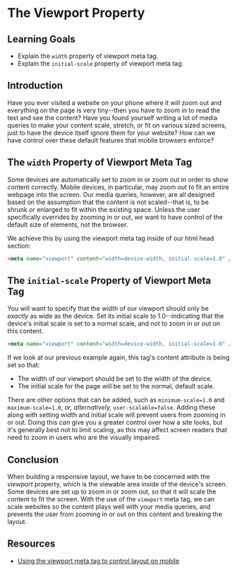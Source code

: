 # The Viewport Property

## Learning Goals

- Explain the `width` property of viewport meta tag.
- Explain the `initial-scale` property of viewport meta tag.

## Introduction

Have you ever visited a website on your phone where it will zoom out and
everything on the page is very tiny--then you have to zoom in to read the text
and see the content? Have you found yourself writing a lot of media queries to
make your content scale, stretch, or fit on various sized screens, just to have
the device itself ignore them for your website? How can we have control over
these default features that mobile browsers enforce?

## The `width` Property of Viewport Meta Tag

Some devices are automatically set to zoom in or zoom out in order to show
content correctly. Mobile devices, in particular, may zoom out to fit an entire
webpage into the screen. Our media queries, however, are all designed based on
the assumption that the content is not scaled--that is, to be shrunk or enlarged
to fit within the existing space. Unless the user specifically overrides by
zooming in or out, _we_ want to have control of the default size of elements,
not the browser.

We achieve this by using the viewport meta tag inside of our html head section:

```html
<meta name="viewport" content="width=device-width, initial-scale=1.0" />
```

## The `initial-scale` Property of Viewport Meta Tag

You will want to specify that the width of our viewport should only be _exactly_
as wide as the device. Set its initial scale to 1.0--indicating that the
device's initial scale is set to a normal scale, and not to zoom in or out on
this content.

```html
<meta name="viewport" content="width=device-width, initial-scale=1.0" />
```

If we look at our previous example again, this tag's content attribute is being
set so that:

- The width of our viewport should be set to the width of the device.
- The initial scale for the page will be set to the normal, default scale.

There are other options that can be added, such as `minimum-scale=1.0` and
`maximum-scale=1.0`, _or, alternatively,_ `user-scalable=false`. Adding these
along with setting width and initial scale will prevent users from zooming in or
out. Doing this _can_ give you a greater control over how a site looks, but it's
generally best not to limit scaling, as this may affect screen readers that need
to zoom in users who are the visually impaired.

## Conclusion

When building a responsive layout, we have to be concerned with the _viewport_
property, which is the viewable area inside of the device's screen. Some devices
are set up to zoom in or zoom out, so that it will scale the content to fit the
screen. With the use of the `viewport` meta tag, we can scale websites so the
content plays well with your media queries, and prevents the user from zooming
in or out on this content and breaking the layout.

## Resources

- [Using the viewport meta tag to control layout on mobile](https://developer.mozilla.org/en-US/docs/Mozilla/Mobile/Viewport_meta_tag)
